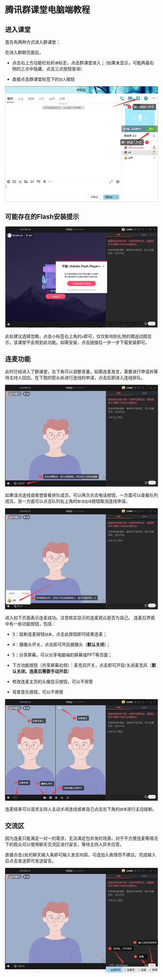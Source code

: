 # 腾讯群课堂电脑端教程

## 进入课堂

首先有两种方式进入群课堂：

在进入群聊页面后，

- 点击右上方功能栏处的`课`标志，点击群课堂进入；（如果未显示，可能再最右侧的三点中隐藏，点击三点按钮查询）

- 直接点击群课堂标签下的`加入`按钮

![](./img/pc/enter.png)

## 可能存在的Flash安装提示

![](.\img\pc\flash.png)

此处建议选择忽略，点击小标签右上角的`x`即可，仅仅影响到礼物的赠送动图显示。该课堂不会用到此功能。如需安装，点击链接后一步一步下载安装即可。

## 连麦功能

此时已经进入了群课堂，左下角可以调整音量。如需连麦发言，需要进行申请并等待主持人回应。在下图的箭头处进行连线的申请，点击后即进入连线排队。

![](.\img\pc\connect.png)

如果误点连线或者想查看排队成员，可以再次点击电话按钮，一方面可以查看队列成员，另一方面可以点击队列右上角的`取消连线`按钮取消连线申请。

![](.\img\pc\connect_queue.png)

进入如下页面表示连麦成功。注意核实显示的连麦观众是否为自己。
连麦后界面中有一些功能按钮，包括：

- 3：挂断连麦按钮`结束`，点击此按钮即可结束连麦；

- 4：摄像头开关，点击即可开启摄像头（**默认关闭**）；

- 5：分享屏幕。可以分享电脑端的屏幕或PPT等页面；

- 下方功能按钮（共享屏幕右侧）：麦克风开关，点击即可开启/关闭麦克风（**默认关闭，连麦后需要手动开启**）

- 修改连麦主页的头像显示按钮，可以不用管

- 背景音乐按钮，可以不用管

![](.\img\pc\connect_success.png)

连麦结束可以请求主持人主动关闭连线或者自己点击左下角的`结束`进行主动挂断。

## 交流区

因为连麦只能满足一对一的需求，无法满足包并发的场景。对于不方便连麦等情况下的观众可以使用聊天交流区进行留言，等待主持人异步应答。

直接点击`1`处的聊天输入条即可输入发言内容，可选加入表情但不建议。完成输入后点击发送即可发送留言。

![](.\img\pc\chat.png)
